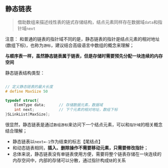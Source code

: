 <!--
 * @Description: 
 * @Version: Beta1.0
 * @Author: 【B站&公众号】Rong姐姐好可爱
 * @Date: 2021-03-07 21:59:47
 * @LastEditors: 【B站&公众号】Rong姐姐好可爱
 * @LastEditTime: 2021-03-07 21:59:47
-->




## 静态链表

> 借助数组来描述线性表的链式存储结构，结点元素同样存在数据域`data`和指针域`next`


注意： 和普通的链表的指针域不同的是，静态链表的指针是结点元素的相对地址(数组下标)，也称为`游标`，建议结合高级语言中数组的概念来理解；


**与顺序表一样，虽然静态链表属于链表，但是存储时需要预先分配一块连续的内存空间**


静态链表结构类型：


```cpp

// 定义静态链表的最大长度
# define MaxSize 50

typedef struct{
    ElemType data;      // 存储数据元素，数据域
    int next;           // 下个元素的相对地址，数组下标
}SLinkList[MaxSize];

```

很显然，静态链表是通过`数组游标`来访问下一个结点元素，可以和`指针域`的相关概念结合理解；


- 静态链表以`next=-1`作为结束的标志【尾结点】
- 和动态链表相同，**插入、删除操作不需要移动元素，只需要修改指针**；
- 总体来说，静态链表没有单链表使用方便，需要将整个链表存储在一块连续的内存空间中，内部的存储可以分散，通过指针构成`链`的关系